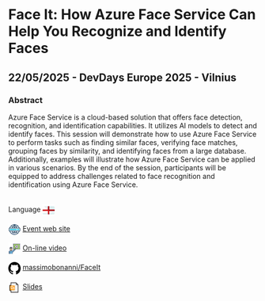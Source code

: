 # Face It: How Azure Face Service Can Help You Recognize and Identify Faces
##  22/05/2025 - DevDays Europe 2025 - Vilnius
### Abstract 
Azure Face Service is a cloud-based solution that offers face detection, recognition, and identification capabilities. It utilizes AI models to detect and identify faces. This session will demonstrate how to use Azure Face Service to perform tasks such as finding similar faces, verifying face matches, grouping faces by similarity, and identifying faces from a large database. Additionally, examples will illustrate how Azure Face Service can be applied in various scenarios. By the end of the session, participants will be equipped to address challenges related to face recognition and identification using Azure Face Service.

<br/>
Language <img width="25" src="https://raw.githubusercontent.com/massimobonanni/massimobonanni/master/images/flagengland.svg" style="vertical-align:middle">

<br/>
<p>
<img width="25" src="https://raw.githubusercontent.com/massimobonanni/massimobonanni/master/images/eventwebsite.svg" style="vertical-align:middle"> 
<a href="https://devdays.lt/#">Event web site</a>
</p>

<p>
<img width="25" src="https://raw.githubusercontent.com/massimobonanni/massimobonanni/master/images/video.svg" style="vertical-align:middle"> 
<a href="https://www.youtube.com/watch?v=51JXWHHHvl0&list=PLqYhGsQ9iSErhQwBdXoMbUIGJCCup4lb-&index=56" target="_blank">On-line video</a>
</p> 

<p>
<img width="25" src="https://raw.githubusercontent.com/massimobonanni/massimobonanni/master/images/github.svg" style="vertical-align:middle"> 
<a href="https://github.com/massimobonanni/Faceit" target="_blank">massimobonanni/FaceIt
</a>
</p>

<p>
<img width="25" src="https://raw.githubusercontent.com/massimobonanni/massimobonanni/master/images/slides.svg" style="vertical-align:middle"> 
<a href="https://raw.githubusercontent.com/massimobonanni/massimobonanni/master/slides/DevDays2025.pdf">Slides</a>
</p>



